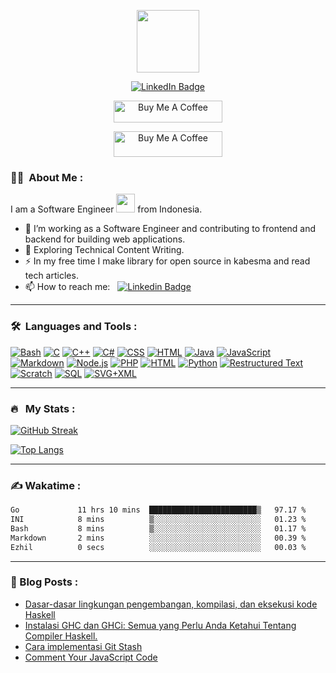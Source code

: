 
<p align="center"><img src="https://media.giphy.com/media/lnaoFgGrDHnivdu5Bc/giphy.gif" width="100"/></p>
<p align="center">
<a href="https://www.linkedin.com/in/muhammad-akil"><img src="https://img.shields.io/badge/LinkedIn-blue?style=for-the-badge&logo=linkedin&logoColor=white" alt="LinkedIn Badge"></a>
</p>
<p align="center">
<a href="https://www.buymeacoffee.com/ak4bento" target="_blank"><img src="https://cdn.buymeacoffee.com/buttons/default-orange.png" alt="Buy Me A Coffee" height="35" width="174"></a>
</p>
<p align="center">
<a href="https://ko-fi.com/B0B5OI28F" target="_blank"><img src="https://ko-fi.com/img/githubbutton_sm.svg" alt="Buy Me A Coffee" height="41" width="174"></a>
</p>

### :woman_technologist: &nbsp;About Me :

I am a Software Engineer <img src="https://media.giphy.com/media/WUlplcMpOCEmTGBtBW/giphy.gif" width="30"> from Indonesia.

- 🔭 I’m working as a Software Engineer and contributing to frontend and backend for building web applications.
- 🌱 Exploring Technical Content Writing.
- ⚡ In my free time I make library for open source in kabesma and read tech articles.
- 📫 How to reach me: &nbsp; [![Linkedin Badge](https://img.shields.io/badge/-muhammad--akil-blue?style=flat&logo=Linkedin&logoColor=white)](https://www.linkedin.com/in/muhammad-akil)

---

### 🛠 &nbsp;Languages and Tools :
<p>
<a href="https://github.com/search?q=user%3Aak4bento+language%3Abash"><img alt="Bash" src="https://img.shields.io/badge/Bash-121011.svg?logo=gnu-bash&logoColor=white"></a>
<a href="https://github.com/search?q=user%3Aak4bento+language%3Ac"><img alt="C" src="https://custom-icon-badges.demolab.com/badge/C-03599C.svg?logo=c-in-hexagon&logoColor=white"></a>
<a href="https://github.com/search?q=user%3Aak4bento+language%3Acpp"><img alt="C++" src="https://custom-icon-badges.demolab.com/badge/C++-9C033A.svg?logo=cpp2&logoColor=white"></a>
<a href="https://github.com/search?q=user%3Aak4bento+language%3Acsharp"><img alt="C#" src="https://custom-icon-badges.demolab.com/badge/C%23-68217A.svg?logo=cs2&logoColor=white"></a>
<a href="https://github.com/search?q=user%3Aak4bento+language%3Acss"><img alt="CSS" src="https://img.shields.io/badge/CSS-1572B6.svg?logo=css3&logoColor=white"></a>
<a href="https://github.com/search?q=user%3Aak4bento+language%3Ahtml"><img alt="HTML" src="https://img.shields.io/badge/HTML-E34F26.svg?logo=html5&logoColor=white"></a>
<a href="https://github.com/search?q=user%3Aak4bento+language%3Ajava"><img alt="Java" src="https://custom-icon-badges.demolab.com/badge/Java-007396.svg?logo=java&logoColor=white"></a>
<a href="https://github.com/search?q=user%3Aak4bento+language%3Ajavascript"><img alt="JavaScript" src="https://img.shields.io/badge/JavaScript-F7DF1E.svg?logo=javascript&logoColor=black"></a>
<a href="https://github.com/search?q=user%3Aak4bento+language%3Amarkdown"><img alt="Markdown" src="https://img.shields.io/badge/Markdown-000000.svg?logo=markdown&logoColor=white"></a>
<a href="https://github.com/search?q=user%3Aak4bento+language%3Ajavascript"><img alt="Node.js" src="https://img.shields.io/badge/Node.js-43853D.svg?logo=node.js&logoColor=white"></a>
<a href="https://github.com/search?q=user%3Aak4bento+language%3Aphp"><img alt="PHP" src="https://img.shields.io/badge/PHP-777BB4.svg?logo=php&logoColor=white"></a>
<a href="https://github.com/search?q=user%3Aak4bento+language%3Alaravel"><img alt="HTML" src="https://img.shields.io/badge/Laravel-E34F26.svg?logo=laravel&logoColor=white"></a>
<a href="https://github.com/search?q=user%3Aak4bento+language%3Apython"><img alt="Python" src="https://img.shields.io/badge/Python-14354C.svg?logo=python&logoColor=white"></a>
<a href="https://github.com/search?q=user%3Aak4bento+language%3Arst"><img alt="Restructured Text" src="https://img.shields.io/badge/Restructured Text-3a4148.svg?logo=readthedocs&logoColor=white"></a>
<a href="https://github.com/search?q=user%3Aak4bento+language%3Ascratch"><img alt="Scratch" src="https://img.shields.io/badge/Scratch-4D97FF.svg?logo=scratch&logoColor=white"></a>
<a href="https://github.com/search?q=user%3Aak4bento+language%3Asql"><img alt="SQL" src="https://custom-icon-badges.demolab.com/badge/SQL-025E8C.svg?logo=database&logoColor=white"></a>
<a href="https://github.com/search?q=user%3Aak4bento+language%3Asvg"><img alt="SVG+XML" src="https://img.shields.io/badge/SVG%2BXML-e0982c.svg?logo=svg&logoColor=white"></a>
</p>

---

### 🔥 &nbsp; My Stats :
[![GitHub Streak](http://github-readme-streak-stats.herokuapp.com?user=ak4bento&theme=dark&background=000000)](https://git.io/streak-stats)

[![Top Langs](https://github-readme-stats.vercel.app/api/top-langs/?username=ak4bento&layout=compact&theme=vision-friendly-dark)](https://github.com/anuraghazra/github-readme-stats)

---
### ✍️ Wakatime : 
<!--START_SECTION:waka-->

```txt
Go             11 hrs 10 mins  ████████████████████████▒   97.17 %
INI            8 mins          ▒░░░░░░░░░░░░░░░░░░░░░░░░   01.23 %
Bash           8 mins          ▒░░░░░░░░░░░░░░░░░░░░░░░░   01.17 %
Markdown       2 mins          ░░░░░░░░░░░░░░░░░░░░░░░░░   00.39 %
Ezhil          0 secs          ░░░░░░░░░░░░░░░░░░░░░░░░░   00.03 %
```

<!--END_SECTION:waka-->

---
### 📕 Blog Posts : 
<!-- BLOG-POST-LIST:START -->
- [Dasar-dasar lingkungan pengembangan, kompilasi, dan eksekusi kode Haskell](https://dev.to/ak4bento/dasar-dasar-lingkungan-pengembangan-kompilasi-dan-eksekusi-kode-haskell-2pf6)
- [Instalasi GHC dan GHCi: Semua yang Perlu Anda Ketahui Tentang Compiler Haskell.](https://dev.to/ak4bento/instalasi-ghc-dan-ghci-semua-yang-perlu-anda-ketahui-tentang-compiler-haskell-1h5c)
- [Cara implementasi Git Stash](https://dev.to/ak4bento/cara-implementasi-git-stash-2hp5)
- [Comment Your JavaScript Code](https://dev.to/ak4bento/comment-your-javascript-code-k0j)
<!-- BLOG-POST-LIST:END -->
